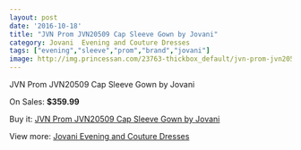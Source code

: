 ```yaml
---
layout: post
date: '2016-10-18'
title: "JVN Prom JVN20509 Cap Sleeve Gown by Jovani"
category: Jovani  Evening and Couture Dresses
tags: ["evening","sleeve","prom","brand","jovani"]
image: http://img.princessan.com/23763-thickbox_default/jvn-prom-jvn20509-cap-sleeve-gown-by-jovani.jpg
---
```

JVN Prom JVN20509 Cap Sleeve Gown by Jovani

On Sales: **$359.99**
<a href="https://www.princessan.com/en/10850-jvn-prom-jvn20509-cap-sleeve-gown-by-jovani.html"><amp-img layout="responsive" width="600" height="600" src="//img.princessan.com/23763-thickbox_default/jvn-prom-jvn20509-cap-sleeve-gown-by-jovani.jpg" alt="JVN Prom JVN20509 Cap Sleeve Gown by Jovani 0" /></a>

Buy it: [JVN Prom JVN20509 Cap Sleeve Gown by Jovani](https://www.princessan.com/en/10850-jvn-prom-jvn20509-cap-sleeve-gown-by-jovani.html "JVN Prom JVN20509 Cap Sleeve Gown by Jovani")

View more: [Jovani  Evening and Couture Dresses](https://www.princessan.com/en/83- "Jovani  Evening and Couture Dresses")